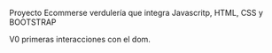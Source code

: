 Proyecto Ecommerse verdulería que integra Javascritp, HTML, CSS y BOOTSTRAP

V0 primeras interacciones con el dom.
